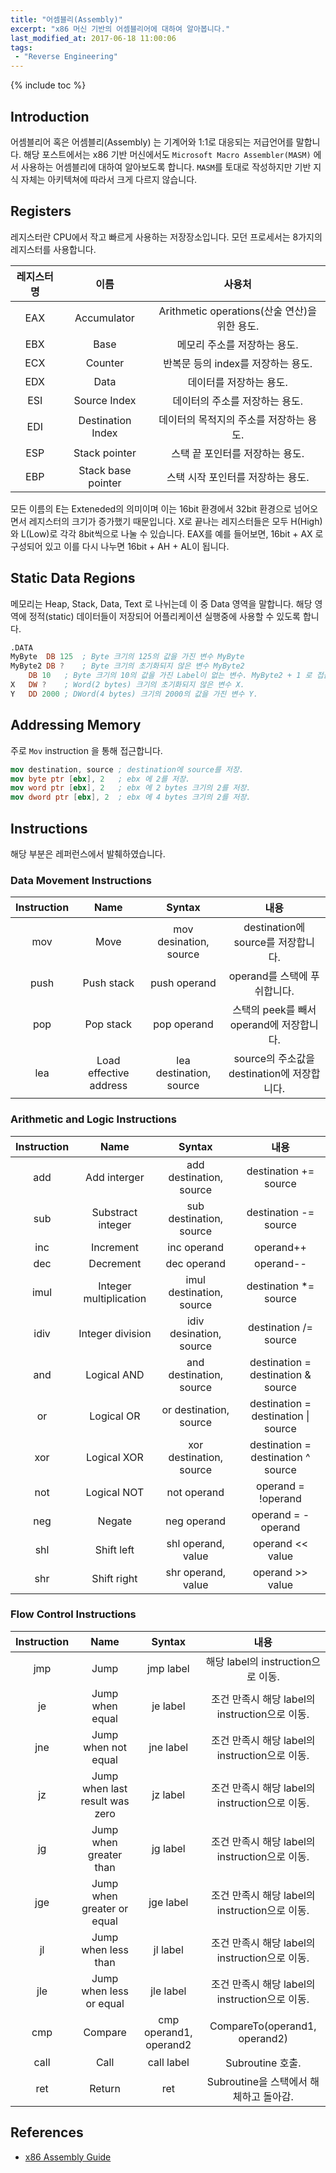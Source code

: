 ```yaml
---
title: "어셈블리(Assembly)"
excerpt: "x86 머신 기반의 어셈블리어에 대하여 알아봅니다."
last_modified_at: 2017-06-18 11:00:06
tags:
 - "Reverse Engineering"
---
```


{% include toc %}

## Introduction

어셈블리어 혹은 어셈블리(Assembly) 는 기계어와 1:1로 대응되는 저급언어를 말합니다. 해당 포스트에서는 x86 기반 머신에서도 `Microsoft Macro Assembler(MASM)` 에서 사용하는 어셈블리에 대하여 알아보도록 합니다. `MASM`를 토대로 작성하지만 기반 지식 자체는 아키텍쳐에 따라서 크게 다르지 않습니다.

## Registers

레지스터란 CPU에서 작고 빠르게 사용하는 저장장소입니다. 모던 프로세서는 8가지의 레지스터를 사용합니다.

|레지스터명|이름|사용처|
|:---:|:---:|:---:|
|EAX|Accumulator|Arithmetic operations(산술 연산)을 위한 용도.|
|EBX|Base|메모리 주소를 저장하는 용도.|
|ECX|Counter|반복문 등의 index를 저장하는 용도.|
|EDX|Data|데이터를 저장하는 용도.|
|ESI|Source Index|데이터의 주소를 저장하는 용도.|
|EDI|Destination Index|데이터의 목적지의 주소를 저장하는 용도.|
|ESP|Stack pointer|스택 끝 포인터를 저장하는 용도.|
|EBP|Stack base pointer|스택 시작 포인터를 저장하는 용도.|

모든 이름의 E는 Exteneded의 의미이며 이는 16bit 환경에서 32bit 환경으로 넘어오면서 레지스터의 크기가 증가했기 때문입니다. X로 끝나는 레지스터들은 모두 H(High) 와 L(Low)로 각각 8bit씩으로 나눌 수 있습니다. EAX를 예를 들어보면, 16bit + AX 로 구성되어 있고 이를 다시 나누면 16bit + AH + AL이 됩니다.

## Static Data Regions

메모리는 Heap, Stack, Data, Text 로 나뉘는데 이 중 Data 영역을 말합니다. 해당 영역에 정적(static) 데이터들이 저장되어 어플리케이션 실행중에 사용할 수 있도록 합니다.

```nasm
.DATA
MyByte 	DB 125	; Byte 크기의 125의 값을 가진 변수 MyByte
MyByte2 DB ?	; Byte 크기의 초기화되지 않은 변수 MyByte2
	DB 10	; Byte 크기의 10의 값을 가진 Label이 없는 변수. MyByte2 + 1 로 접근.
X 	DW ?	; Word(2 bytes) 크기의 초기화되지 않은 변수 X.
Y 	DD 2000	; DWord(4 bytes) 크기의 2000의 값을 가진 변수 Y.
```

## Addressing Memory

주로 `Mov` instruction 을 통해 접근합니다.

```nasm
mov destination, source ; destination에 source를 저장.
mov byte ptr [ebx], 2	; ebx 에 2를 저장.
mov word ptr [ebx], 2	; ebx 에 2 bytes 크기의 2를 저장.
mov dword ptr [ebx], 2	; ebx 에 4 bytes 크기의 2를 저장.
```

## Instructions

해당 부분은 레퍼런스에서 발췌하였습니다.

### Data Movement Instructions

|Instruction|Name|Syntax|내용|
|:---:|:---:|:---:|:---:|
|mov|Move|mov desination, source|destination에 source를 저장합니다.|
|push|Push stack|push operand|operand를 스택에 푸쉬합니다.|
|pop|Pop stack|pop operand|스택의 peek를 빼서 operand에 저장합니다.|
|lea|Load effective address|lea destination, source|source의 주소값을 destination에 저장합니다.|

### Arithmetic and Logic Instructions

|Instruction|Name|Syntax|내용|
|:---:|:---:|:---:|:---:|
|add|Add interger|add destination, source|destination += source|
|sub|Substract integer|sub destination, source|destination -= source|
|inc|Increment|inc operand|operand++|
|dec|Decrement|dec operand|operand--|
|imul|Integer multiplication|imul destination, source|destination *= source|
|idiv|Integer division|idiv desination, source|destination /= source|
|and|Logical AND|and destination, source|destination = destination & source|
|or|Logical OR|or destination, source|destination = destination \| source|
|xor|Logical XOR|xor destination, source|destination = destination ^ source|
|not|Logical NOT|not operand|operand = !operand|
|neg|Negate|neg operand|operand = -operand|
|shl|Shift left|shl operand, value|operand << value|
|shr|Shift right|shr operand, value|operand >> value|

### Flow Control Instructions

|Instruction|Name|Syntax|내용|
|:---:|:---:|:---:|:---:|
|jmp|Jump|jmp label|해당 label의 instruction으로 이동.|
|je|Jump when equal|je label|조건 만족시 해당 label의 instruction으로 이동.|
|jne|Jump when not equal|jne label|조건 만족시 해당 label의 instruction으로 이동.|
|jz|Jump when last result was zero|jz label|조건 만족시 해당 label의 instruction으로 이동.|
|jg|Jump when greater than|jg label|조건 만족시 해당 label의 instruction으로 이동.|
|jge|Jump when greater or equal|jge label|조건 만족시 해당 label의 instruction으로 이동.|
|jl|Jump when less than|jl label|조건 만족시 해당 label의 instruction으로 이동.|
|jle|Jump when less or equal|jle label|조건 만족시 해당 label의 instruction으로 이동.|
|cmp|Compare|cmp operand1, operand2|CompareTo(operand1, operand2)|
|call|Call|call label|Subroutine 호출.|
|ret|Return|ret|Subroutine을 스택에서 해체하고 돌아감.|

## References

-	[x86 Assembly Guide](http://www.cs.virginia.edu/~evans/cs216/guides/x86.html)